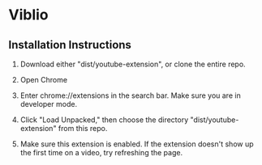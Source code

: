 # Viblio

## Installation Instructions

1. Download either "dist/youtube-extension", or clone the entire repo.

2. Open Chrome

3. Enter chrome://extensions in the search bar. Make sure you are in developer mode.

4. Click "Load Unpacked," then choose the directory "dist/youtube-extension" from this repo.

5. Make sure this extension is enabled. If the extension doesn't show up the first time on a video, try refreshing the page.